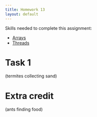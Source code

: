 ```yaml
---
title: Homework 13
layout: default
---
```


Skills needed to complete this assignment:

- [Arrays](/lecture/arrays.html)
- [Threads](/lecture/threads.html)

# Task 1

(termites collecting sand)

# Extra credit

(ants finding food)
